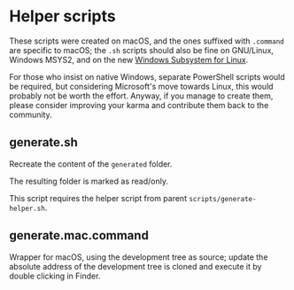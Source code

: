 # Helper scripts

These scripts were created on macOS, and the ones suffixed with `.command` are specific to macOS; the `.sh` scripts should also be fine on GNU/Linux, Windows MSYS2, and on the new [Windows Subsystem for Linux](https://msdn.microsoft.com/commandline/wsl/about).

For those who insist on native Windows, separate PowerShell scripts would be required, but considering Microsoft's move towards Linux, this would probably not be worth the effort. Anyway, if you manage to create them, please consider improving your karma and contribute them back to the community.

## generate.sh

Recreate the content of the `generated` folder.

The resulting folder is marked as read/only.

This script requires the helper script from parent `scripts/generate-helper.sh`.

## generate.mac.command

Wrapper for macOS, using the development tree as source; update the absolute address of the development tree is cloned and execute it by double clicking in Finder.
